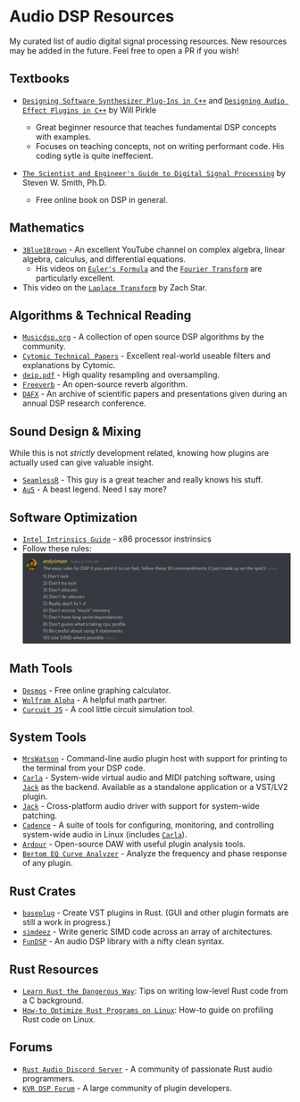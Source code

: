 # Audio DSP Resources
My curated list of audio digital signal processing resources. New resources may be added in the future. Feel free to open a PR if you wish!

## Textbooks
- [`Designing Software Synthesizer Plug-Ins in C++`] and [`Designing Audio Effect Plugins in C++`] by Will Pirkle
  - Great beginner resource that teaches fundamental DSP concepts with examples.
  - Focuses on teaching concepts, not on writing performant code. His coding sytle is quite ineffecient.

- [`The Scientist and Engineer's Guide to Digital Signal Processing`] by Steven W. Smith, Ph.D.
  - Free online book on DSP in general.

## Mathematics
- [`3Blue1Brown`] - An excellent YouTube channel on complex algebra, linear algebra, calculus, and differential equations.
  - His videos on [`Euler's Formula`] and the [`Fourier Transform`] are particularly excellent.
- This video on the [`Laplace Transform`] by Zach Star.

## Algorithms & Technical Reading
- [`Musicdsp.org`] - A collection of open source DSP algorithms by the community.
- [`Cytomic Technical Papers`] - Excellent real-world useable filters and explanations by Cytomic.
- [`deip.pdf`] - High quality resampling and oversampling.
- [`Freeverb`] - An open-source reverb algorithm.
- [`DAFX`] - An archive of scientific papers and presentations given during an annual DSP research conference.

## Sound Design & Mixing
While this is not *strictly* development related, knowing how plugins are actually used can give valuable insight.
- [`SeamlessR`] - This guy is a great teacher and really knows his stuff.
- [`Au5`] - A beast legend. Need I say more?

## Software Optimization
- [`Intel Intrinsics Guide`] - x86 processor instrinsics
- Follow these rules:
  ![DSP Rules](fast_dsp.png?raw=true)

## Math Tools
- [`Desmos`] - Free online graphing calculator.
- [`Wolfram Alpha`] - A helpful math partner.
- [`Curcuit JS`] - A cool little circuit simulation tool.

## System Tools
- [`MrsWatson`] - Command-line audio plugin host with support for printing to the terminal from your DSP code.
- [`Carla`] - System-wide virtual audio and MIDI patching software, using [`Jack`] as the backend. Available as a standalone application or a VST/LV2 plugin.
- [`Jack`] - Cross-platform audio driver with support for system-wide patching.
- [`Cadence`] - A suite of tools for configuring, monitoring, and controlling system-wide audio in Linux (includes [`Carla`]).
- [`Ardour`] - Open-source DAW with useful plugin analysis tools.
- [`Bertom EQ Curve Analyzer`] - Analyze the frequency and phase response of any plugin.

## Rust Crates
- [`baseplug`] - Create VST plugins in Rust. (GUI and other plugin formats are still a work in progress.)
- [`simdeez`] - Write generic SIMD code across an array of architectures.
- [`FunDSP`] - An audio DSP library with a nifty clean syntax.

## Rust Resources
- [`Learn Rust the Dangerous Way`]: Tips on writing low-level Rust code from a C background.
- [`How-to Optimize Rust Programs on Linux`]: How-to guide on profiling Rust code on Linux.

## Forums
- [`Rust Audio Discord Server`] - A community of passionate Rust audio programmers.
- [`KVR DSP Forum`] - A large community of plugin developers.

[`Designing Software Synthesizer Plug-Ins in C++`]: https://www.amazon.com/Designing-Software-Synthesizer-Plug-Ins-RackAFX/dp/1138787078
[`Designing Audio Effect Plugins in C++`]: https://www.amazon.com/Designing-Audio-Effect-Plugins-C/dp/1138591939
[`The Scientist and Engineer's Guide to Digital Signal Processing`]: http://www.dspguide.com/pdfbook.htm
[`3Blue1Brown`]: https://www.youtube.com/channel/UCYO_jab_esuFRV4b17AJtAw
[`Musicdsp.org`]: https://www.musicdsp.org/en/latest/index.html
[`Intel Intrinsics Guide`]: https://software.intel.com/sites/landingpage/IntrinsicsGuide/#!=undefined
[`simdeez`]: https://crates.io/crates/simdeez
[`FunDSP`]: https://github.com/SamiPerttu/fundsp
[`Learn Rust the Dangerous Way`]: http://cliffle.com/p/dangerust/
[`How-to Optimize Rust Programs on Linux`]: http://www.codeofview.com/fix-rs/2017/01/24/how-to-optimize-rust-programs-on-linux/
[`Cytomic Technical Papers`]: https://cytomic.com/index.php?q=technical-papers
[`Freeverb`]: https://ccrma.stanford.edu/~jos/pasp/Freeverb.html
[`Rust Audio Discord Server`]: https://discord.com/channels/590254806208217089/590657587939115048
[`Desmos`]: https://www.desmos.com/calculator
[`Wolfram Alpha`]: https://www.wolframalpha.com/
[`Curcuit JS`]: https://www.falstad.com/circuit/circuitjs.html
[`Fourier Transform`]: https://www.youtube.com/watch?v=spUNpyF58BY
[`Euler's Formula`]: https://www.youtube.com/watch?v=mvmuCPvRoWQ
[`Laplace Transform`]: https://www.youtube.com/watch?v=n2y7n6jw5d0
[`deip.pdf`]: https://github.com/BillyDM/Audio-DSP-Resources/blob/main/deip.pdf
[`MrsWatson`]: http://teragonaudio.com/MrsWatson.html
[`Jack`]: https://jackaudio.org/
[`Carla`]: https://kx.studio/Applications:Carla
[`Cadence`]: https://kx.studio/Applications:Cadence
[`Ardour`]: https://ardour.org/
[`baseplug`]: https://github.com/wrl/baseplug
[`SeamlessR`]: https://www.youtube.com/playlist?list=PLGYoE903Nir5LfIWap-x8aEV6Q-YkE6c4
[`Au5`]: https://www.youtube.com/playlist?list=PLCP_w7OAVom-d5SMebEPdwrkiNNGCv53N
[`Bertom EQ Curve Analyzer`]: https://www.bertomaudio.com/eqca.html
[`KVR DSP Forum`]: https://www.kvraudio.com/forum/viewforum.php?f=33
[`DAFX`]: http://www.dafx.de/
